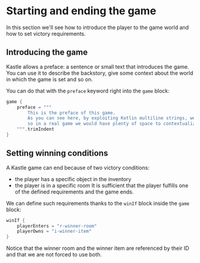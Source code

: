 # Starting and ending the game

In this section we'll see how to introduce the player to the game world and how to set victory requirements.

## Introducing the game

Kastle allows a preface: a sentence or small text that introduces the game. You can use it to describe the backstory, give some context about the world in which the game is set and so on.

You can do that with the `preface` keyword right into the `game` block:

```kotlin
game {
    preface = """
        This is the preface of this game.
        As you can see here, by exploiting Kotlin multiline strings, we can provide a quite long text as a preface,
        so in a real game we would have plenty of space to contextualize our game!
    """.trimIndent
}
```

## Setting winning conditions

A Kastle game can end because of two victory conditions:

- the player has a specific object in the inventory
- the player is in a specific room
  It is sufficient that the player fulfills one of the defined requirements and the game ends.

We can define such requirements thanks to the `winIf` block inside the `game` block:

```kotlin
winIf {
    playerEnters = "r-winner-room"
    playerOwns = "i-winner-item"
}
```

Notice that the winner room and the winner item are referenced by their ID and that we are not forced to use both.
